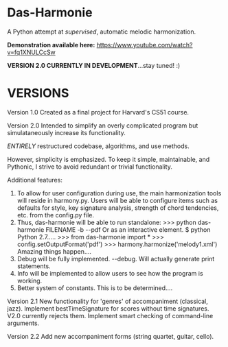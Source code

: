 Das-Harmonie
===========

A Python attempt at _supervised_, automatic melodic harmonization.

**Demonstration available here:** https://www.youtube.com/watch?v=fq1XNULCcSw


**VERSION 2.0 CURRENTLY IN DEVELOPMENT**...stay tuned! :)

VERSIONS
========

Version 1.0
Created as a final project for Harvard's CS51 course.


Version 2.0
Intended to simplify an overly complicated program but simulataneously increase its functionality. 

_ENTIRELY_ restructured codebase, algorithms, and use methods.

However, simplicity is emphasized. To keep it simple, maintainable, and Pythonic, I strive to avoid redundant or
trivial functionality.


Additional features:
1) To allow for user configuration during use, the main harmonization tools will reside in harmony.py.
Users will be able to configure items such as defaults for style, key signature analysis, strength of chord tendencies, etc. from
the config.py file.
2) Thus, das-harmonie will be able to run standalone:
		>>> python das-harmonie FILENAME -b --pdf
   Or as an interactive element.
   		$ python
   		Python 2.7.....
   		>>> from das-harmonie import *
   		>>> config.setOutputFormat('pdf')
   		>>> harmony.harmonize('melody1.xml')
   		Amazing things happen....
3) Debug will be fully implemented. --debug. Will actually generate print statements.
4) Info will be implemented to allow users to see how the program is working.
5) Better system of constants. This is to be determined....


Version 2.1
New functionality for 'genres' of accompaniment (classical, jazz).
Implement bestTimeSignature for scores without time signatures. V2.0 currently rejects them.
Implement smart checking of command-line arguments.


Version 2.2
Add new accompaniment forms (string quartet, guitar, cello).
